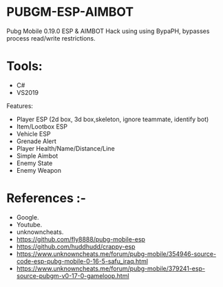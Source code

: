 # PUBGM-ESP-AIMBOT
Pubg Mobile 0.19.0 ESP &amp; AIMBOT Hack using using BypaPH, bypasses process read/write restrictions.

# Tools:
- C#
- VS2019

Features:
- Player ESP (2d box, 3d box,skeleton, ignore teammate, identify bot)
- Item/Lootbox ESP
- Vehicle ESP
- Grenade Alert
- Player Health/Name/Distance/Line
- Simple Aimbot
- Enemy State
- Enemy Weapon

# References :-
- Google.
- Youtube.
- unknowncheats.
- https://github.com/fly8888/pubg-mobile-esp
- https://github.com/huddhudd/crappy-esp
- https://www.unknowncheats.me/forum/pubg-mobile/354946-source-code-esp-pubg-mobile-0-16-5-safu_iraq.html
- https://www.unknowncheats.me/forum/pubg-mobile/379241-esp-source-pubgm-v0-17-0-gameloop.html

